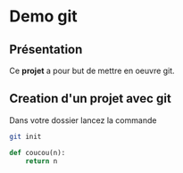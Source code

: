 # Demo git 

## Présentation
Ce **projet** a pour but de mettre en oeuvre git. 

## Creation d'un projet avec git 
Dans votre dossier lancez la commande
```sh
git init 
```
```python
def coucou(n):
    return n
```